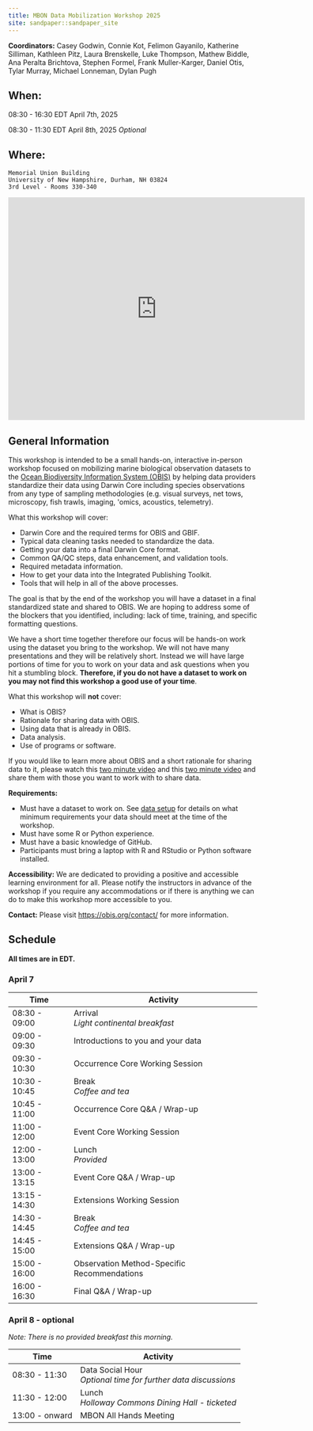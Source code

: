 ```yaml
---
title: MBON Data Mobilization Workshop 2025
site: sandpaper::sandpaper_site
---
```


**Coordinators:** 
Casey Godwin, 
Connie Kot, 
Felimon Gayanilo,
Katherine Silliman, 
Kathleen Pitz,
Laura Brenskelle,
Luke Thompson,
Mathew Biddle, 
Ana Peralta Brichtova, 
Stephen Formel,
Frank Muller-Karger,
Daniel Otis,
Tylar Murray,
Michael Lonneman,
Dylan Pugh

## When:

08:30 - 16:30 EDT April 7th, 2025

08:30 - 11:30 EDT April 8th, 2025 _Optional_

## Where:

```
Memorial Union Building
University of New Hampshire, Durham, NH 03824
3rd Level - Rooms 330-340
```

<iframe src="https://www.google.com/maps/embed?pb=!1m18!1m12!1m3!1d2911.5801006982406!2d-70.93253572344233!3d43.134346385833425!2m3!1f0!2f0!3f0!3m2!1i1024!2i768!4f13.1!3m3!1m2!1s0x89e2934d8ef2e32f%3A0x2decc5e98b35d2d!2sMemorial%20Union%20Building!5e0!3m2!1sen!2sus!4v1737563338824!5m2!1sen!2sus" width="600" height="450" style="border:0;" allowfullscreen="" loading="lazy" referrerpolicy="no-referrer-when-downgrade"></iframe>

## General Information

This workshop is intended to be a small hands-on, interactive in-person workshop focused on mobilizing 
marine biological observation datasets to the [Ocean Biodiversity Information System (OBIS)](https://obis.org) 
by helping data providers standardize their data using Darwin Core including species observations from any 
type of sampling methodologies (e.g. visual surveys, net tows, microscopy, fish trawls, imaging, 'omics, 
acoustics, telemetry).

What this workshop will cover:

* Darwin Core and the required terms for OBIS and GBIF.
* Typical data cleaning tasks needed to standardize the data.
* Getting your data into a final Darwin Core format.
* Common QA/QC steps, data enhancement, and validation tools.
* Required metadata information.
* How to get your data into the Integrated Publishing Toolkit.
* Tools that will help in all of the above processes.

The goal is that by the end of the workshop you will have a dataset in a final standardized state and shared to OBIS. 
We are hoping to address some of the blockers that you identified, including: lack of time, training, and specific 
formatting questions.

We have a short time together therefore our focus will be hands-on work using the dataset you bring to the workshop. 
We will not have many presentations and they will be relatively short. 
Instead we will have large portions of time for you to work on your data and ask questions when you hit a stumbling block. 
**Therefore, if you do not have a dataset to work on you may not find this workshop a good use of your time**.

What this workshop will **not** cover:

* What is OBIS?
* Rationale for sharing data with OBIS.
* Using data that is already in OBIS.
* Data analysis.
* Use of programs or software.

If you would like to learn more about OBIS and a short rationale for sharing data to it, please watch 
this [two minute video](https://youtu.be/E6NblAC-1uE) and this [two minute video](https://youtu.be/mmD-EYNOrFA) and 
share them with those you want to work with to share data.

**Requirements:**

* Must have a dataset to work on. See [data setup](https://ioos.github.io/mbon_data_workshop_2025/#data-setup) for details on what minimum requirements your data should meet at the time of the workshop.
* Must have some R or Python experience.
* Must have a basic knowledge of GitHub.
* Participants must bring a laptop with R and RStudio or Python software installed.

**Accessibility:**
We are dedicated to providing a positive and accessible learning environment for all. Please
notify the instructors in advance of the workshop if you require any accommodations or if there is
anything we can do to make this workshop more accessible to you.

**Contact:**
Please visit <a href="https://obis.org/contact/">https://obis.org/contact/</a> for more information. 

## Schedule

__All times are in EDT.__

### April 7

Time |  Activity
---|---
08:30 - 09:00 |  Arrival <br> *Light continental breakfast* <br>
09:00 - 09:30  |  Introductions to you and your data
09:30 - 10:30  |  Occurrence Core Working Session
10:30 - 10:45  |  Break <br> *Coffee and tea* <br>
10:45 - 11:00  |  Occurrence Core Q&A / Wrap-up
11:00 - 12:00  |  Event Core Working Session
12:00 - 13:00  |  Lunch <br> *Provided* <br>
13:00 - 13:15  |  Event Core Q&A / Wrap-up
13:15 - 14:30  |  Extensions Working Session
14:30 - 14:45  | Break <br> *Coffee and tea* <br>
14:45 - 15:00  |  Extensions Q&A / Wrap-up
15:00 - 16:00  |  Observation Method-Specific Recommendations
16:00 - 16:30  | Final Q&A / Wrap-up


### April 8 - optional
*Note: There is no provided breakfast this morning.*

Time |  Activity
---|---
08:30 - 11:30 |  Data Social Hour <br> *Optional time for further data discussions* <br>
11:30 - 12:00  |  Lunch <br> *Holloway Commons Dining Hall - ticketed* <br>
13:00 - onward  |  MBON All Hands Meeting
